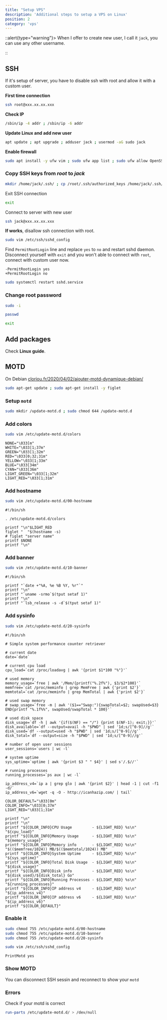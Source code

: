 ```yaml
---
title: "Setup VPS"
description: 'Additional steps to setup a VPS on Linux'
position: 2
category: 'vps'
---
```


::alert{type="warning"}>
When I offer to create new user, I call it `jack`, you can use any other username.

::

## SSH

If it's setup of server, you have to disable ssh with root and allow it with a custom user.

**First time connection**

```bash
ssh root@xxx.xx.xx.xxx
```

**Check IP**

```bash
/sbin/ip -4 addr ; /sbin/ip -6 addr
```

**Update Linux and add new user**

```bash
apt update ; apt upgrade ; adduser jack ; usermod -aG sudo jack
```

**Enable firewall**

```bash
sudo apt install -y ufw vim ; sudo ufw app list ; sudo ufw allow OpenSSH ; sudo ufw enable ; sudo ufw status
```

### Copy SSH keys from *root* to *jack*

```bash
mkdir /home/jack/.ssh/ ; cp /root/.ssh/authorized_keys /home/jack/.ssh/ ; chown -R jack:jack /home/jack/.ssh/ ; chmod -R 700 /home/jack/.ssh/
```

Exit SSH connection

```bash
exit
```

Connect to server with new user

```bash
ssh jack@xxx.xx.xx.xxx
```

**If works**, disallow ssh connection with root.

```bash
sudo vim /etc/ssh/sshd_config
```

Find `PermitRootLogin` line and replace `yes` to `no` and restart sshd daemon. Disconnect yourself with `exit` and you won't able to connect with `root`, connect with custom user now.

```diff[/etc/ssh/sshd_config]
-PermitRootLogin yes
+PermitRootLogin no
```

```bash
sudo systemctl restart sshd.service
```

### Change root password

```bash
sudo -i
```

```bash
passwd
```

```bash
exit
```

## Add packages

Check **Linux guide**.

## MOTD

On Debian [cloriou.fr/2020/04/02/ajouter-motd-dynamique-debian/](https://cloriou.fr/2020/04/02/ajouter-motd-dynamique-debian/)

```bash
sudo apt-get update ; sudo apt-get install -y figlet
```

### Setup `motd`

```bash
sudo mkdir /update-motd.d ; sudo chmod 644 /update-motd.d
```

### Add colors

```bash
sudo vim /etc/update-motd.d/colors
```

```bash[/etc/update-motd.d/colors]
NONE="\033[m"
WHITE="\033[1;37m"
GREEN="\033[1;32m"
RED="\033[0;32;31m"
YELLOW="\033[1;33m"
BLUE="\033[34m"
CYAN="\033[36m"
LIGHT_GREEN="\033[1;32m"
LIGHT_RED="\033[1;31m"
```

### Add hostname

```bash
sudo vim /etc/update-motd.d/00-hostname
```

```bash[/etc/update-motd.d/00-hostname]
#!/bin/sh

. /etc/update-motd.d/colors

printf "\n"$LIGHT_RED
figlet "  "$(hostname -s)
# figlet "server name"
printf $NONE
printf "\n"
```

### Add banner

```bash
sudo vim /etc/update-motd.d/10-banner
```

```bash[/etc/update-motd.d/10-banner]
#!/bin/sh

printf "`date +"%A, %e %B %Y, %r"`"
printf "\n"
printf "`uname -srmo`$(tput setaf 1)"
printf "\n"
printf "`lsb_release -s -d`$(tput setaf 1)"
```

### Add sysinfo

```bash
sudo vim /etc/update-motd.d/20-sysinfo
```

```bash[/etc/update-motd.d/20-sysinfo]
#!/bin/sh

# Simple system performance counter retriever

# current date
date=`date`
 
# current cpu load
cpu_load=`cat /proc/loadavg | awk '{print $1*100 "%"}'`
 
# used memory
memory_usage=`free | awk '/Mem/{printf("%.2f%"), $3/$2*100}'`
memfree=`cat /proc/meminfo | grep MemFree | awk {'print $2'}`
memtotal=`cat /proc/meminfo | grep MemTotal | awk {'print $2'}`

# used swap memory
# swap_usage=`free -m | awk '($1=="Swap:"){swapTotal=$2; swapUsed=$3} END{printf "%.1f%%", swapUsed/swapTotal * 100}'`
 
# used disk space
disk_usage=`df -h | awk '{if($(NF) == "/") {print $(NF-1); exit;}}'`
disk_available=`df --output=avail -h "$PWD" | sed '1d;s/[^0-9]//g'`
disk_used=`df --output=used -h "$PWD" | sed '1d;s/[^0-9]//g'`
disk_total=`df --output=size -h "$PWD" | sed '1d;s/[^0-9]//g'`
 
# number of open user sessions
user_sessions=`users | wc -l`
 
# system uptime
sys_uptime=`uptime | awk '{print $3 " " $4}' | sed s'/.$//'`
 
# running processes
running_processes=`ps aux | wc -l`

ip_address_v4=`ip a | grep glo | awk '{print $2}' | head -1 | cut -f1 -d/`
ip_address_v6=`wget -q -O - http://icanhazip.com/ | tail`

COLOR_DEFAULT="\033[0m"
COLOR_INFO="\033[0;37m"
LIGHT_RED="\033[1;31m"

printf "\n"
printf "\n"
printf "${COLOR_INFO}CPU Usage         - ${LIGHT_RED} %s\n" "${cpu_load}"
printf "${COLOR_INFO}Memory Usage      - ${LIGHT_RED} %s\n" "${memory_usage}"
printf "${COLOR_INFO}Memory info       - ${LIGHT_RED} %s\n" "$(($memfree/1024)) MB/$(($memtotal/1024)) MB"
printf "${COLOR_INFO}System Uptime     - ${LIGHT_RED} %s\n" "${sys_uptime}"
printf "${COLOR_INFO}Total Disk Usage  - ${LIGHT_RED} %s\n" "${disk_usage}"
printf "${COLOR_INFO}Disk info         - ${LIGHT_RED} %s\n" "${disk_used}/${disk_total} Go"
printf "${COLOR_INFO}Running Processes - ${LIGHT_RED} %s\n" "${running_processes}"
printf "${COLOR_INFO}IP address v4     - ${LIGHT_RED} %s\n" "${ip_address_v4}"
printf "${COLOR_INFO}IP address v6     - ${LIGHT_RED} %s\n" "${ip_address_v6}"
printf "${COLOR_DEFAULT}"
```

### Enable it

```bash
sudo chmod 755 /etc/update-motd.d/00-hostname
sudo chmod 755 /etc/update-motd.d/10-banner
sudo chmod 755 /etc/update-motd.d/20-sysinfo
```

```bash
sudo vim /etc/ssh/sshd_config
```

```bash[/etc/ssh/sshd_config]
PrintMotd yes
```

### Show MOTD

You can disconnect SSH sessin and reconnect to show your `motd`

### Errors

Check if your motd is correct

```bash
run-parts /etc/update-motd.d/ > /dev/null
```
